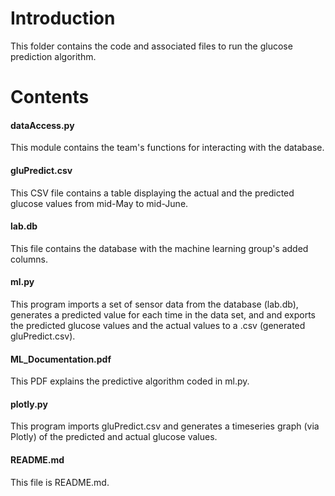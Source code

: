 # Introduction

This folder contains the code and associated files to run the glucose prediction algorithm. 

# Contents

#### dataAccess.py

This module contains the team's functions for interacting with the database.

#### gluPredict.csv

This CSV file contains a table displaying the actual and the predicted glucose values from mid-May to mid-June. 

#### lab.db

This file contains the database with the machine learning group's added columns.

#### ml.py

This program imports a set of sensor data from the database (lab.db), generates a predicted value for each time in the data set, and and exports the predicted glucose values and the actual values to a .csv (generated gluPredict.csv).

#### ML_Documentation.pdf

This PDF explains the predictive algorithm coded in ml.py.

#### plotly.py

This program imports gluPredict.csv and generates a timeseries graph (via Plotly) of the predicted and actual glucose values.

#### README.md

This file is README.md.
